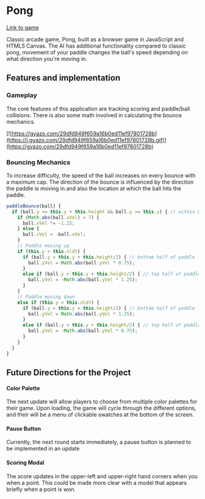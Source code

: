 # Pong

<!-- * Description of App and features
* Screenshot of sample route
* Screenshot of API tests in Postman -->


[Link to game](https://npl22.github.io/pong)

Classic arcade game, Pong, built as a browser game in JavaScript and HTML5 Canvas.  The AI has additional functionality compared to classic pong, movement of your paddle changes the ball's speed depending on what direction you're moving in.

## Features and implementation

### Gameplay

The core features of this application are tracking scoring and paddle/ball collisions. There is also some math involved in calculating the bounce mechanics.

[![https://gyazo.com/29dfd949f659a16b0ed11ef97801728b](https://i.gyazo.com/29dfd949f659a16b0ed11ef97801728b.gif)](https://gyazo.com/29dfd949f659a16b0ed11ef97801728b)


### Bouncing Mechanics

To increase difficulty, the speed of the ball increases on every bounce with a maximum cap. The direction of the bounce is influenced by the direction the paddle is moving in and also the location at which the ball hits the paddle.

```javascript
paddleBounce(ball) {
  if (ball.y <= this.y + this.height && ball.y >= this.y) { // within bounds
    if (Math.abs(ball.xVel) < 7) {
      ball.xVel *= -1.25;
    } else {
      ball.xVel = -ball.xVel;
    }
    // Paddle moving up
    if (this.y < this.oldY) {
      if (ball.y > this.y + this.height/2) { // bottom half of paddle
        ball.yVel = Math.abs(ball.yVel * 0.75);
      }
      else if (ball.y < this.y + this.height/2) { // top half of paddle
        ball.yVel = -Math.abs(ball.yVel * 1.25);
      }
    }
    // Paddle moving down
    else if (this.y > this.oldY) {
      if (ball.y > this.y + this.height/2) { // bottom half of paddle
        ball.yVel = Math.abs(ball.yVel * 1.25);
      }
      else if (ball.y < this.y + this.height/2) { // top half of paddle
        ball.yVel = -Math.abs(ball.yVel * 0.75);
      }
    }
  }
}
```

## Future Directions for the Project

#### Color Palette

The next update will allow players to choose from multiple color palettes for their game. Upon loading, the game will cycle through the different options, and their will be a menu of clickable swatches at the bottom of the screen.

#### Pause Button

Currently, the next round starts immediately, a pause button is planned to be implemented in an update

#### Scoring Modal

The score updates in the upper-left and upper-right hand corners when you when a point. This could be made more clear with a model that appears briefly when a point is won.
